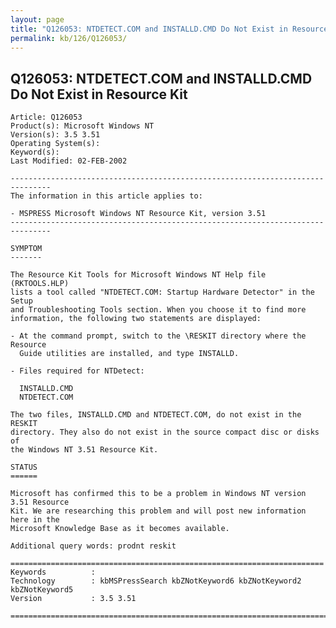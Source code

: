 ```yaml
---
layout: page
title: "Q126053: NTDETECT.COM and INSTALLD.CMD Do Not Exist in Resource Kit"
permalink: kb/126/Q126053/
---
```


## Q126053: NTDETECT.COM and INSTALLD.CMD Do Not Exist in Resource Kit

	Article: Q126053
	Product(s): Microsoft Windows NT
	Version(s): 3.5 3.51
	Operating System(s): 
	Keyword(s): 
	Last Modified: 02-FEB-2002
	
	-------------------------------------------------------------------------------
	The information in this article applies to:
	
	- MSPRESS Microsoft Windows NT Resource Kit, version 3.51 
	-------------------------------------------------------------------------------
	
	SYMPTOM
	-------
	
	The Resource Kit Tools for Microsoft Windows NT Help file (RKTOOLS.HLP)
	lists a tool called "NTDETECT.COM: Startup Hardware Detector" in the Setup
	and Troubleshooting Tools section. When you choose it to find more
	information, the following two statements are displayed:
	
	- At the command prompt, switch to the \RESKIT directory where the Resource
	  Guide utilities are installed, and type INSTALLD.
	
	- Files required for NTDetect:
	
	  INSTALLD.CMD
	  NTDETECT.COM
	
	The two files, INSTALLD.CMD and NTDETECT.COM, do not exist in the RESKIT
	directory. They also do not exist in the source compact disc or disks of
	the Windows NT 3.51 Resource Kit.
	
	STATUS
	======
	
	Microsoft has confirmed this to be a problem in Windows NT version 3.51 Resource
	Kit. We are researching this problem and will post new information here in the
	Microsoft Knowledge Base as it becomes available.
	
	Additional query words: prodnt reskit
	
	======================================================================
	Keywords          :  
	Technology        : kbMSPressSearch kbZNotKeyword6 kbZNotKeyword2 kbZNotKeyword5
	Version           : 3.5 3.51
	
	=============================================================================
	
